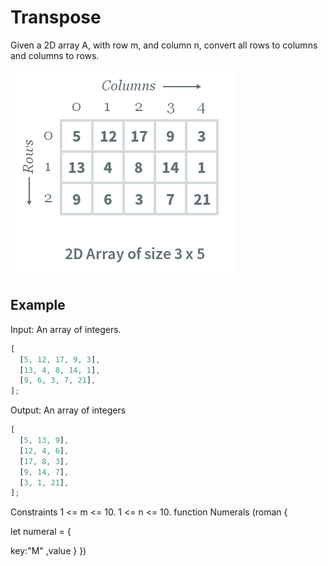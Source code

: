 # Transpose

Given a 2D array A, with row m, and column n, convert all rows to columns and columns to rows.

![2D Array](./array.png)

## Example

Input:
An array of integers.

```js
[
  [5, 12, 17, 9, 3],
  [13, 4, 8, 14, 1],
  [9, 6, 3, 7, 21],
];
```

Output:
An array of integers

```js
[
  [5, 13, 9],
  [12, 4, 6],
  [17, 8, 3],
  [9, 14, 7],
  [3, 1, 21],
];
```

Constraints
1 <= m <= 10.
1 <= n <= 10.
function Numerals (roman {

  let numeral = {

   key:"M" ,value 
  }
})







